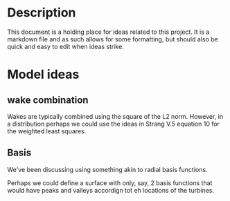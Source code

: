 # Description
This document is a holding place for ideas related to this project. 
It is a markdown file and as such allows for some formatting, but should also be quick and easy to edit when ideas strike.

# Model ideas
## wake combination
Wakes are typically combined using the square of the L2 norm. However, in a distribution perhaps we could use the ideas in 
Strang V.5 equation 10 for the weighted least squares.

## Basis
We've been discussing using something akin to radial basis functions.

Perhaps we could define a surface with only, say, 2 basis functions that would have peaks and valleys accordign tot eh locations of the turbines.
